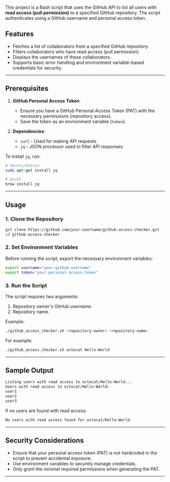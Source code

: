 This project is a Bash script that uses the GitHub API to list all users with **read access (pull permission)** to a specified GitHub repository. The script authenticates using a GitHub username and personal access token.

## **Features**
- Fetches a list of collaborators from a specified GitHub repository.
- Filters collaborators who have read access (pull permission).
- Displays the usernames of these collaborators.
- Supports basic error handling and environment variable-based credentials for security.

---

## **Prerequisites**

1. **GitHub Personal Access Token**: 
   - Ensure you have a GitHub Personal Access Token (PAT) with the necessary permissions (repository access).
   - Save the token as an environment variable (`token`).

2. **Dependencies**:
   - `curl` - Used for making API requests.
   - `jq` - JSON processor used to filter API responses.

To install `jq`, run:

```bash
# Ubuntu/Debian
sudo apt-get install jq

# macOS
brew install jq
```

---

## **Usage**

### **1. Clone the Repository**

```bash
git clone https://github.com/your-username/github-access-checker.git
cd github-access-checker
```

### **2. Set Environment Variables**

Before running the script, export the necessary environment variables:

```bash
export username="your-github-username"
export token="your-personal-access-token"
```

### **3. Run the Script**

The script requires two arguments:
1. Repository owner's GitHub username.
2. Repository name.

Example:

```bash
./github_access_checker.sh <repository-owner> <repository-name>
```

For example:

```bash
./github_access_checker.sh octocat Hello-World
```

---

## **Sample Output**

```bash
Listing users with read access to octocat/Hello-World...
Users with read access to octocat/Hello-World:
user1
user2
user3
```

If no users are found with read access:

```bash
No users with read access found for octocat/Hello-World.
```

---

## **Security Considerations**
- Ensure that your personal access token (PAT) is not hardcoded in the script to prevent accidental exposure.
- Use environment variables to securely manage credentials.
- Only grant the minimal required permissions when generating the PAT.

---
